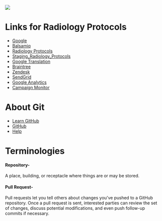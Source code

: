 <img src="http://content.screencast.com/users/MichaelLyon/folders/Jing/media/abbc9871-dcaf-4483-91a0-cf3f434a72fb/2013-09-30_1027.png"></img>

<h1>
Links for Radiology Protocols
</h1>

* [Google](http://google.com/) 
* [Balsamiq](http://Balsamiq.com)
* [Radiology Protocols](https://RadiologyProtocols.com)
* [Staging_Radiology_Protocols](http://Staging.radiologyprotocols.com)
* [Google Translation](http://translate.google.com/)
* [Braintree](https://braintreegateway.com/)
* [Zendesk](http://help.radiologyprotocols.com/)
* [SendGrid](http://sendgrid.com/)
* [Google Analytics](http://Google.com/analytics)
* [Campaign Monitor](https://cramerdev.createsend.com/login.aspx)

<h1>
About Git
</h1>

* [Learn GitHub](http://try.github.io/levels/1/challenges/1)
* [GitHub](http://github.com/)
* [Help](https://help.github.com/)

<h1>
Terminologies
</h1>

<h4>
Repository-
</h4>
A place, building, or receptacle where things are or may be stored.


<h4>
Pull Request-
</h4>
Pull requests let you tell others about changes you've pushed to a GitHub repository. Once a pull request is sent, interested parties can review the set of changes, discuss potential modifications, and even push follow-up commits if necessary. 

